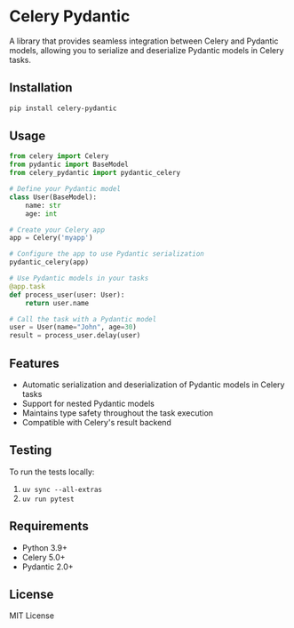 # Celery Pydantic

A library that provides seamless integration between Celery and Pydantic models, allowing you to serialize and deserialize Pydantic models in Celery tasks.

## Installation

```bash
pip install celery-pydantic
```

## Usage

```python
from celery import Celery
from pydantic import BaseModel
from celery_pydantic import pydantic_celery

# Define your Pydantic model
class User(BaseModel):
    name: str
    age: int

# Create your Celery app
app = Celery('myapp')

# Configure the app to use Pydantic serialization
pydantic_celery(app)

# Use Pydantic models in your tasks
@app.task
def process_user(user: User):
    return user.name

# Call the task with a Pydantic model
user = User(name="John", age=30)
result = process_user.delay(user)
```

## Features

- Automatic serialization and deserialization of Pydantic models in Celery tasks
- Support for nested Pydantic models
- Maintains type safety throughout the task execution
- Compatible with Celery's result backend

## Testing

To run the tests locally:

1. `uv sync --all-extras`
2. `uv run pytest`

## Requirements

- Python 3.9+
- Celery 5.0+
- Pydantic 2.0+

## License

MIT License 